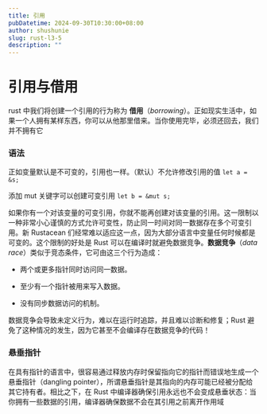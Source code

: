 ```yaml
---
title: 引用
pubDatetime: 2024-09-30T10:30:00+08:00
author: shushunie
slug: rust-l3-5
description: ""
---
```


# 引用与借用

rust 中我们将创建一个引用的行为称为 **借用**（_borrowing_）。正如现实生活中，如果一个人拥有某样东西，你可以从他那里借来。当你使用完毕，必须还回去，我们并不拥有它

### 语法

正如变量默认是不可变的，引用也一样。（默认）不允许修改引用的值 `let a = &s;`

添加 mut 关键字可以创建可变引用 `let b = &mut s;`

如果你有一个对该变量的可变引用，你就不能再创建对该变量的引用。这一限制以一种非常小心谨慎的方式允许可变性，防止同一时间对同一数据存在多个可变引用。新 Rustacean 们经常难以适应这一点，因为大部分语言中变量任何时候都是可变的。这个限制的好处是 Rust 可以在编译时就避免数据竞争。**数据竞争**（_data race_）类似于竞态条件，它可由这三个行为造成：

- 两个或更多指针同时访问同一数据。

- 至少有一个指针被用来写入数据。

- 没有同步数据访问的机制。

数据竞争会导致未定义行为，难以在运行时追踪，并且难以诊断和修复；Rust 避免了这种情况的发生，因为它甚至不会编译存在数据竞争的代码！

### 悬垂指针

在具有指针的语言中，很容易通过释放内存时保留指向它的指针而错误地生成一个 悬垂指针（dangling pointer），所谓悬垂指针是其指向的内存可能已经被分配给其它持有者。相比之下，在 Rust 中编译器确保引用永远也不会变成悬垂状态：当你拥有一些数据的引用，编译器确保数据不会在其引用之前离开作用域
